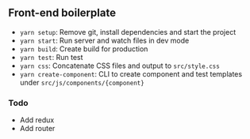 ## Front-end boilerplate

+ `yarn setup`: Remove git, install dependencies and start the project
+ `yarn start`: Run server and watch files in dev mode
+ `yarn build`: Create build for production
+ `yarn test`: Run test
+ `yarn css`: Concatenate CSS files and output to `src/style.css`
+ `yarn create-component`: CLI to create component and test templates under `src/js/components/{component}`

### Todo
+ Add redux
+ Add router
